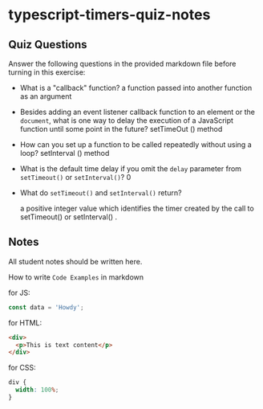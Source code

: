 # typescript-timers-quiz-notes

## Quiz Questions

Answer the following questions in the provided markdown file before turning in this exercise:

- What is a "callback" function?
  a function passed into another function as an argument
- Besides adding an event listener callback function to an element or the `document`, what is one way to delay the execution of a JavaScript function until some point in the future?
  setTimeOut () method
- How can you set up a function to be called repeatedly without using a loop?
  setInterval () method
- What is the default time delay if you omit the `delay` parameter from `setTimeout()` or `setInterval()`?
  0
- What do `setTimeout()` and `setInterval()` return?

  a positive integer value which identifies the timer created by the call to setTimeout() or setInterval() .


## Notes

All student notes should be written here.

How to write `Code Examples` in markdown

for JS:

```javascript
const data = 'Howdy';
```

for HTML:

```html
<div>
  <p>This is text content</p>
</div>
```

for CSS:

```css
div {
  width: 100%;
}
```
